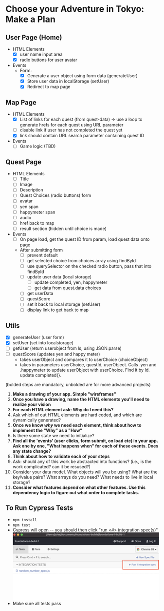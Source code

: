 # Choose your Adventure in Tokyo: Make a Plan

## User Page (Home)
*   HTML Elements
    - [x] user name input area
    - [x] radio buttons for user avatar
*   Events
    *   Form: 
        - [x] Generate a user object using form data (generateUser)
        - [x] Store user data in localStorage (setUser)
        - [x] Redirect to map page

## Map Page
*   HTML Elements
    - [x] List of links for each quest (from quest-data) -> use a loop to generate hrefs for each quest using URL parameter
    - [ ] disable link if user has not completed the quest yet
    - [x] link should contain URL search parameter containing quest ID
*   Events
    - [ ] Game logic (TBD)

## Quest Page
*   HTML Elements
    - [ ] Title
    - [ ] Image
    - [ ] Description
    - [ ] Quest Choices (radio buttons) form
    - [ ] avatar
    - [ ] yen span
    - [ ] happymeter span
    - [ ] audio
    - [ ] href back to map
    - [ ] result section (hidden until choice is made)
*   Events
    - [ ] On page load, get the quest ID from param, load quest data onto page
    *   After submitting form
        - [ ] prevent default
        - [ ] get selected choice from choices array using findById
        - [ ] use querySelector on the checked radio button, pass that into findById 
        - [ ] update user data (local storage)
            - [ ] update completed, yen, happymeter
            - [ ] get data from quest.data choices 
        - [ ] get userData
        - [ ] questScore 
        - [ ] set it back to local storage (setUser)
        - [ ] display link to get back to map

## Utils
- [x] generateUser (user form)
- [x] setUser (set into localstorage)
- [ ] getUser (return userobject from ls, using JSON.parse)
- [ ] questScore (updates yen and happy meter)
    *   takes userObject and compares it to userChoice (choiceObject)
    *   takes in parameters userChoice, questId, userObject. Calls .yen and .happymeter to update userObject with userChoice. Find it by Id. update completed{}.
 
(bolded steps are mandatory, unbolded are for more advanced projects)

1) **Make a drawing of your app. Simple "wireframes"**
2) **Once you have a drawing, name the HTML elements you'll need to realize your vision**
3) **For each HTML element ask: Why do I need this?**
4) Ask which of out HTML elements are hard coded, and which are dynamically generated?
5) **Once we know _why_ we need each element, think about how to implement the "Why" as a "How"**
6) Is there some state we need to initialize?
7) **Find all the 'events' (user clicks, form submit, on load etc) in your app. Ask one by one, "What happens when" for each of these events. Does any state change?**
8) **Think about how to validate each of your steps**
9) Ask: should any of this work be abstracted into functions? (i.e., is the work complicated? can it be resused?)
10) Consider your data model. What objects will you be using? What are the key/value pairs? What arrays do you need? What needs to live in local storage?
11) **Consider what features _depend_ on what other features. Use this dependency logic to figure out what order to complete tasks.**


## To Run Cypress Tests
* `npm install`
* `npm test`
* Cypress will open -- you should then click "run <#> integration spec(s)"
    ![](cypress.png)
* Make sure all tests pass